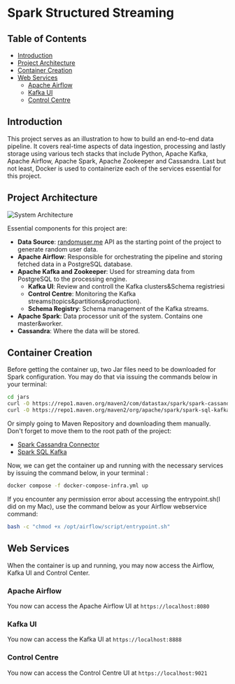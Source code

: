 # Spark Structured Streaming

## Table of Contents
- [Introduction](#introduction)
- [Project Architecture](#project-architecture)
- [Container Creation](#container-creation)
- [Web Services](#web-services)
    - [Apache Airflow](#apache-airflow)
    - [Kafka UI](#kafka-ui)
    - [Control Centre](#control-centre)

## Introduction

This project serves as an illustration to how to build an end-to-end data pipeline. It covers real-time aspects of data ingestion, processing and lastly storage using various tech stacks that include Python, Apache Kafka, Apache Airflow, Apache Spark, Apache Zookeeper and Cassandra. Last but not least, Docker is used to containerize each of the services essential for this project.

## Project Architecture

![System Architecture](<path-to-image>)

Essential components for this project are:
- **Data Source**: [randomuser.me](https://randomuser.me/) API as the starting point of the project to generate random user data.
- **Apache Airflow**: Responsible for orchestrating the pipeline and storing fetched data in a PostgreSQL database.
- **Apache Kafka and Zookeeper**: Used for streaming data from PostgreSQL to the processing engine.
    - **Kafka UI**: Review and controll the Kafka clusters&Schema registriesi
    - **Control Centre**:  Monitoring the Kafka streams(topics&partitions&production).
    - **Schema Registry**: Schema management of the Kafka streams.
- **Apache Spark**: Data processor unit of the system. Contains one master&worker.
- **Cassandra**: Where the data will be stored.

## Container Creation

Before getting the container up, two Jar files need to be downloaded for Spark configuration. You may do that via issuing the commands below in your terminal:

```bash
cd jars
curl -O https://repo1.maven.org/maven2/com/datastax/spark/spark-cassandra-connector_2.12/3.3.0/spark-cassandra-connector_2.12-3.3.0.jar
curl -O https://repo1.maven.org/maven2/org/apache/spark/spark-sql-kafka-0-10_2.13/3.3.0/spark-sql-kafka-0-10_2.13-3.3.0.jar
```
Or simply going to Maven Repository and downloading them manually. Don't forget to move them to the root path of the project:
- [Spark Cassandra Connector](https://mvnrepository.com/artifact/com.datastax.spark/spark-cassandra-connector_2.13/3.5.0)
- [Spark SQL Kafka](https://mvnrepository.com/artifact/org.apache.spark/spark-sql-kafka-0-10_2.13/3.5.1)

Now, we can get the container up and running with the necessary services by issuing the command below, in your terminal :

```bash
docker compose -f docker-compose-infra.yml up
```

If you encounter any permission error about accessing the entrypoint.sh(I did on my Mac), use the command below as your Airflow webservice command:

```bash
bash -c "chmod +x /opt/airflow/script/entrypoint.sh"
```

## Web Services

When the container is up and running, you may now access the Airflow, Kafka UI and Control Center.

### Apache Airflow

You now can access the Apache Airflow UI at `https://localhost:8080`

### Kafka UI

You now can access the Kafka UI at `https://localhost:8888`

### Control Centre

You now can access the Control Centre UI at `https://localhost:9021`